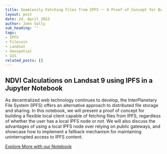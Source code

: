 ```yaml
---
title: Seamlessly Fetching Files from IPFS － A Proof of Concept for Building a Flexible Local Client
layout: post
date: 24, April 2023
author: John Solly
sub_heading: ''
tags:
- IPFS
- Filecoin
- Landsat
- Geospatial
- GIS
related_posts: []
---
```

## NDVI Calculations on Landsat 9 using IPFS in a Jupyter Notebook

As decentralized web technology continues to develop, the InterPlanetary File System (IPFS) offers an alternative approach to distributed file storage and sharing. In this notebook, we will present a proof of concept for building a flexible local client capable of fetching files from IPFS, regardless of whether the user has a local IPFS node or not. We will also discuss the advantages of using a local IPFS node over relying on public gateways, and showcase how to implement a fallback mechanism for maintaining uninterrupted access to IPFS content.

[Explore More with our Notebook](../../notebooks/IPFS_FETCH.ipynb)

